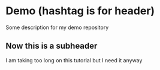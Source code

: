 # Demo (hashtag is for header)

Some description for my demo repository

## Now this is a subheader

I am taking too long on this tutorial but I need it anyway